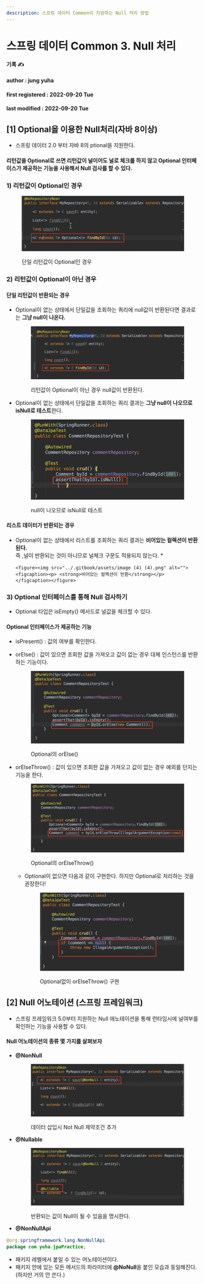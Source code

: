 ```yaml
---
description: 스프링 데이터 Common이 지원하는 Null 처리 방법
---
```


# 스프링 데이터 Common 3. Null 처리

**기록 ✍️**

#### author : jung yuha

#### first registered : 2022-09-20 Tue

#### last modified : 2022-09-20 Tue

## \[1] Optional을 이용한 Null처리(자바 8이상)

* 스프링 데이터 2.0 부터 자바 8의 ptional을 지원한다.

#### 리턴값을 Optional로 쓰면 리턴값이 널이어도 널로 체크를 하지 않고 Optional 인터페이스가 제공하는 기능을 사용해서 Null 검사를 할 수 있다.

### 1) 리턴값이 Optional인 경우

<figure><img src="../.gitbook/assets/image (5) (2).png" alt=""><figcaption><p> 단일 리턴값이 Optional인 경우</p></figcaption></figure>

### 2) 리턴값이 Optional이 아닌 경우

#### 단일 리턴값이 반환되는 경우

*   &#x20;Optional이 없는 상태에서 단일값을 조회하는 쿼리에 null값이 반환된다면 결과로는 **그냥 null이 나온다.**

    <figure><img src="../.gitbook/assets/image (11) (2).png" alt=""><figcaption><p> 리턴값이 Optional이 아닌 경우 null값이 반환된다.</p></figcaption></figure>
*   Optional이 없는 상태에서 단일값을 조회하는 쿼리 결과는 **그냥 null이 나오므로 isNull로 테스트**한다.

    <figure><img src="../.gitbook/assets/image (1) (3).png" alt=""><figcaption><p> null이 나오므로 isNull로 테스트</p></figcaption></figure>

#### 리스트 데이터가 반환되는 경우

* Optional이 없는 상태에서 리스트를 조회하는 쿼리 결과는 **비어있는 컬렉션이 반환된다.**\
  즉 ,널이 반환되는 것이 아니므로 널체크 구문도 적용되지 않는다.
  *

      <figure><img src="../.gitbook/assets/image (4) (4).png" alt=""><figcaption><p> <strong>비어있는 컬렉션이 반환</strong></p></figcaption></figure>



### 3) Optional 인터페이스를 통해 Null 검사하기

* Optional 타입은 isEmpty() 메서드로 널값을 체크할 수 있다.

#### Optional 인터페이스가 제공하는 기능

* isPresent() : 값의 여부를 확인한다.
*   orElse() : 값이 있으면 조회한 값을 가져오고 값이 없는 경우 대체 인스턴스를 반환하는 기능이다.

    <figure><img src="../.gitbook/assets/image (2) (1) (3).png" alt=""><figcaption><p> Optional의 orElse()</p></figcaption></figure>
*   orElseThrow() : 값이 있으면 조회한 값을 가져오고 값이 없는 경우 예외를 던지는 기능을 한다.

    <figure><img src="../.gitbook/assets/image (15) (1).png" alt=""><figcaption><p> Optional의 orElseThrow()</p></figcaption></figure>

    *   Optional이 없으면 다음과 같이 구현한다. 하지만 Optional로 처리하는 것을 권장한다!&#x20;

        <figure><img src="../.gitbook/assets/image (7) (2) (1).png" alt=""><figcaption><p> Optional없이 orElseThrow() 구현</p></figcaption></figure>

## \[2] Null 어노테이션 (스프링 프레임워크)

* 스프링 프레임워크 5.0부터 지원하는 Null 애노테이션을 통해 런타임시에 널여부를 확인하는 기능을 사용할 수 있다.

#### Null 어노테이션의 종류 몇 가지를 살펴보자

*   **@NonNull**

    <figure><img src="../.gitbook/assets/image (10) (1) (2).png" alt=""><figcaption><p> 데이터 삽입시 Not Null 제약조건 추가</p></figcaption></figure>
*   **@Nullable**

    <figure><img src="../.gitbook/assets/image (3) (1) (3).png" alt=""><figcaption><p> 반환되는 값이 Null이 될 수 있음을 명시한다.</p></figcaption></figure>


* **@NonNullApi** &#x20;

```java
@org.springframework.lang.NonNullApi
package com.yuha.jpaPractice;
```

* 패키지 레벨에서 붙일 수 있는 어노테이션이다.
* 패키지 안에 있는 모든 메서드의 파라미터에 **@NoNull**을 붙인 모습과 동일해진다. (하지만 거의 안 쓴다.)
